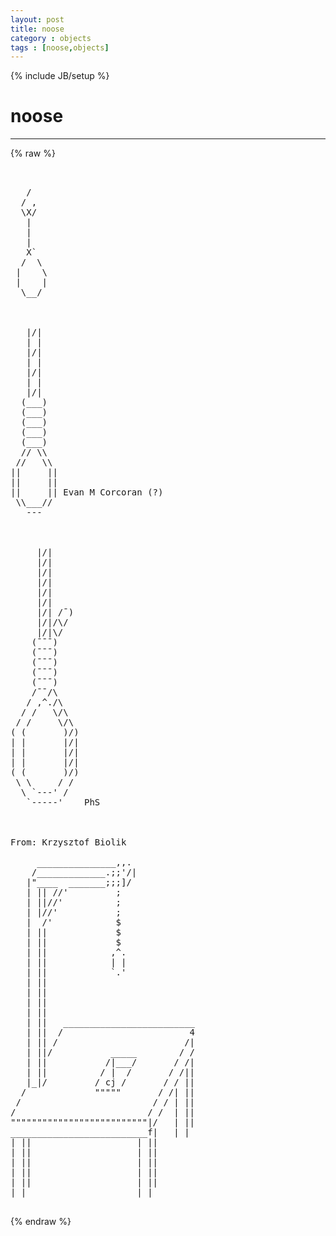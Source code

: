 ```yaml
---
layout: post
title: noose
category : objects
tags : [noose,objects]
---
```

{% include JB/setup %}
# noose
---
{% raw %}
<pre>


   /
  / ,
  \X/
   |
   |
   |
   X`
  /  \
 |    \
 |    |
  \__/



   |/|
   | |
   |/|
   | |
   |/|
   | |
   |/|
  (___)
  (___)
  (___)
  (___)
  (___)
  // \\
 //   \\
||     ||
||     ||
||     || Evan M Corcoran (?)
 \\___//
   ---



     |/|
     |/|
     |/|
     |/|
     |/|
     |/|
     |/| /¯)
     |/|/\/
     |/|\/
    (¯¯¯)
    (¯¯¯)
    (¯¯¯)
    (¯¯¯)
    (¯¯¯)
    /¯¯/\
   / ,^./\
  / /   \/\
 / /     \/\
( (       )/)
| |       |/|
| |       |/|
| |       |/|
( (       )/)
 \ \     / /
  \ `---&#039; /
   `-----&#039;    PhS



From: Krzysztof Biolik

     _______________,,.
    /_____________.;;&#039;/|
   |&quot;____  _______;;;]/
   | || //&#039;         ;
   | ||//&#039;          ;
   | |//&#039;           ;
   |  /&#039;            $
   | ||             $
   | ||             $
   | ||            ,^.
   | ||            | |
   | ||            `.&#039;
   | || 
   | || 
   | || 
   | || 
   | ||   _________________________   
   | ||  /                        4
   | || /                        /| 
   | ||/           _____        / /
   | ||           /|___/       / /|
   | ||          / |  /       / /||
   |_|/         / cj /       / / ||
  /             &quot;&quot;&quot;&quot;&quot;       / /| ||
 /                         / / | ||
/                         / /  | ||
&quot;&quot;&quot;&quot;&quot;&quot;&quot;&quot;&quot;&quot;&quot;&quot;&quot;&quot;&quot;&quot;&quot;&quot;&quot;&quot;&quot;&quot;&quot;&quot;&quot;&quot;|/   | ||
__________________________f|   | |
| ||                    | ||           
| ||                    | ||    
| ||                    | ||
| ||                    | ||
| ||                    | ||
| |                     | |
 </pre>
{% endraw %}
